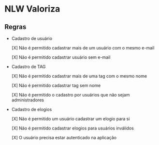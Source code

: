 # NLW Valoriza

## Regras

- Cadastro de usuário

  [X] Não é permitido cadastrar mais de um usuário com o mesmo e-mail

  [X] Não é permitido cadastrar usuário sem e-mail

- Cadastro de TAG

  [X] Não é permitido cadastrar mais de uma tag com o mesmo nome

  [X] Não é permitido cadastrar tag sem nome

  [X] Não é permitido o cadastro por usuários que não sejam administradores

- Cadastro de elogios

  [X] Não é permitido um usuário cadastrar um elogio para si

  [X] Não é permitido cadastrar elogios para usuários inválidos

  [X] O usuário precisa estar autenticado na aplicação